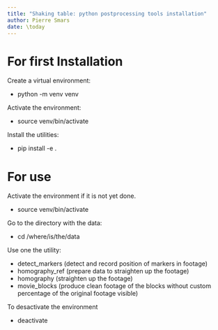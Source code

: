 ```yaml
---
title: "Shaking table: python postprocessing tools installation"
author: Pierre Smars
date: \today
---
```


# For first Installation

Create a virtual environment:

- python -m venv venv

Activate the environment:

- source venv/bin/activate

Install the utilities:

- pip install -e .

# For use

Activate the environment if it is not yet done.

- source venv/bin/activate

Go to the directory with the data:

- cd /where/is/the/data

Use one the utility:

- detect_markers (detect and record position of markers in footage)
- homography_ref (prepare data to straighten up the footage)
- homography (straighten up the footage)
- movie_blocks (produce clean footage of the blocks without custom percentage of the original footage visible)

To desactivate the environment

- deactivate
